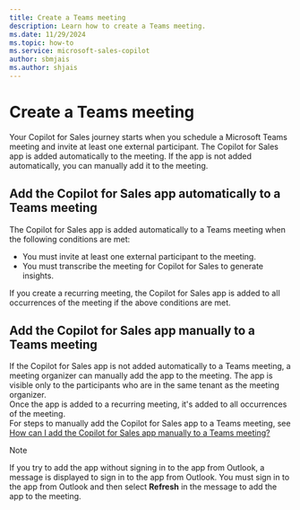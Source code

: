 ```yaml
---
title: Create a Teams meeting
description: Learn how to create a Teams meeting.
ms.date: 11/29/2024
ms.topic: how-to
ms.service: microsoft-sales-copilot
author: sbmjais
ms.author: shjais
---
```


# Create a Teams meeting

Your Copilot for Sales journey starts when you schedule a Microsoft Teams meeting and invite at least one external participant. The Copilot for Sales app is added automatically to the meeting. If the app is not added automatically, you can manually add it to the meeting.

## Add the Copilot for Sales app automatically to a Teams meeting

The Copilot for Sales app is added automatically to a Teams meeting when the following conditions are met:

- You must invite at least one external participant to the meeting.  
- You must transcribe the meeting for Copilot for Sales to generate insights.  

If you create a recurring meeting, the Copilot for Sales app is added to all occurrences of the meeting if the above conditions are met.

## Add the Copilot for Sales app manually to a Teams meeting

If the Copilot for Sales app is not added automatically to a Teams meeting, a meeting organizer can manually add the app to the meeting. The app is visible only to the participants who are in the same tenant as the meeting organizer.  
Once the app is added to a recurring meeting, it's added to all occurrences of the meeting.  
For steps to manually add the Copilot for Sales app to a Teams meeting, see [How can I add the Copilot for Sales app manually to a Teams meeting?](sales-copilot-faq.md#how-can-i-add-the-copilot-for-sales-app-manually-to-a-teams-meeting)

> [!NOTE]
> If you try to add the app without signing in to the app from Outlook, a message is displayed to sign in to the app from Outlook. You must sign in to the app from Outlook and then select **Refresh** in the message to add the app to the meeting.